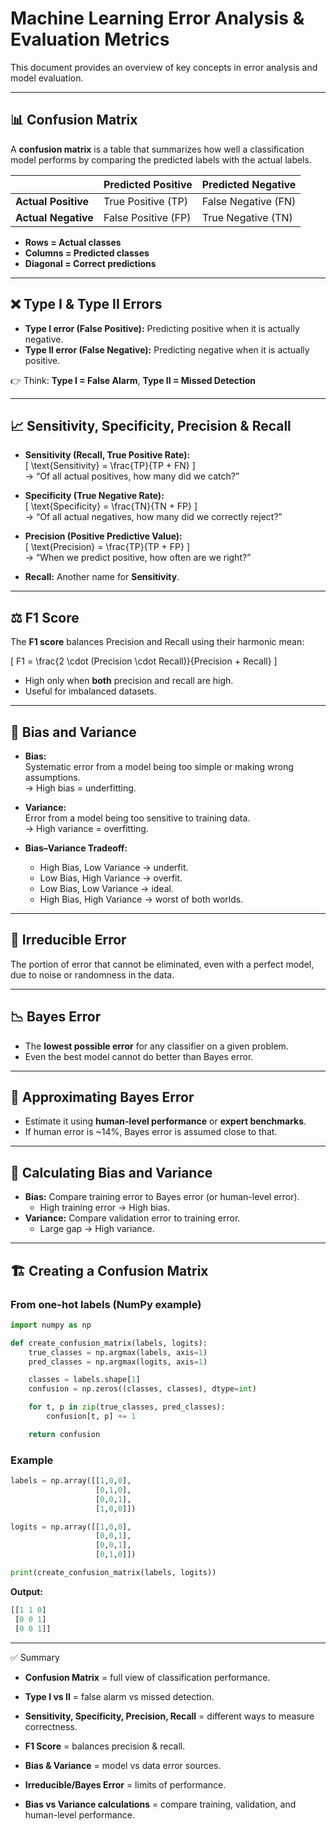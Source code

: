 # Machine Learning Error Analysis & Evaluation Metrics

This document provides an overview of key concepts in error analysis and model evaluation.

---

## 📊 Confusion Matrix
A **confusion matrix** is a table that summarizes how well a classification model performs by comparing the predicted labels with the actual labels.

|                | Predicted Positive | Predicted Negative |
|----------------|--------------------|--------------------|
| **Actual Positive** | True Positive (TP)  | False Negative (FN) |
| **Actual Negative** | False Positive (FP) | True Negative (TN)  |

- **Rows = Actual classes**  
- **Columns = Predicted classes**  
- **Diagonal = Correct predictions**

---

## ❌ Type I & Type II Errors
- **Type I error (False Positive):** Predicting positive when it is actually negative.  
- **Type II error (False Negative):** Predicting negative when it is actually positive.  

👉 Think: **Type I = False Alarm**, **Type II = Missed Detection**

---

## 📈 Sensitivity, Specificity, Precision & Recall

- **Sensitivity (Recall, True Positive Rate):**  
  \[
  \text{Sensitivity} = \frac{TP}{TP + FN}
  \]  
  → “Of all actual positives, how many did we catch?”

- **Specificity (True Negative Rate):**  
  \[
  \text{Specificity} = \frac{TN}{TN + FP}
  \]  
  → “Of all actual negatives, how many did we correctly reject?”

- **Precision (Positive Predictive Value):**  
  \[
  \text{Precision} = \frac{TP}{TP + FP}
  \]  
  → “When we predict positive, how often are we right?”

- **Recall:** Another name for **Sensitivity**.

---

## ⚖️ F1 Score
The **F1 score** balances Precision and Recall using their harmonic mean:

\[
F1 = \frac{2 \cdot (Precision \cdot Recall)}{Precision + Recall}
\]

- High only when **both** precision and recall are high.
- Useful for imbalanced datasets.

---

## 🧠 Bias and Variance

- **Bias:**  
  Systematic error from a model being too simple or making wrong assumptions.  
  → High bias = underfitting.

- **Variance:**  
  Error from a model being too sensitive to training data.  
  → High variance = overfitting.

- **Bias–Variance Tradeoff:**  
  - High Bias, Low Variance → underfit.  
  - Low Bias, High Variance → overfit.  
  - Low Bias, Low Variance → ideal.  
  - High Bias, High Variance → worst of both worlds.

---

## 🔎 Irreducible Error
The portion of error that cannot be eliminated, even with a perfect model, due to noise or randomness in the data.

---

## 📉 Bayes Error
- The **lowest possible error** for any classifier on a given problem.  
- Even the best model cannot do better than Bayes error.

---

## 🧮 Approximating Bayes Error
- Estimate it using **human-level performance** or **expert benchmarks**.  
- If human error is ~14%, Bayes error is assumed close to that.

---

## 🧾 Calculating Bias and Variance
- **Bias:** Compare training error to Bayes error (or human-level error).  
  - High training error → High bias.
- **Variance:** Compare validation error to training error.  
  - Large gap → High variance.

---

## 🏗️ Creating a Confusion Matrix

### From one-hot labels (NumPy example)
```python
import numpy as np

def create_confusion_matrix(labels, logits):
    true_classes = np.argmax(labels, axis=1)
    pred_classes = np.argmax(logits, axis=1)

    classes = labels.shape[1]
    confusion = np.zeros((classes, classes), dtype=int)

    for t, p in zip(true_classes, pred_classes):
        confusion[t, p] += 1

    return confusion
```
### Example

```python
labels = np.array([[1,0,0],
                   [0,1,0],
                   [0,0,1],
                   [1,0,0]])

logits = np.array([[1,0,0],
                   [0,0,1],
                   [0,0,1],
                   [0,1,0]])

print(create_confusion_matrix(labels, logits))
```
**Output:**
```python
[[1 1 0]
 [0 0 1]
 [0 0 1]]
```

---

✅ Summary

- **Confusion Matrix** = full view of classification performance.

- **Type I vs II** = false alarm vs missed detection.

- **Sensitivity, Specificity, Precision, Recall** = different ways to measure correctness.

- **F1 Score** = balances precision & recall.

- **Bias & Variance** = model vs data error sources.

- **Irreducible/Bayes Error** = limits of performance.

- **Bias vs Variance calculations** = compare training, validation, and human-level performance.
